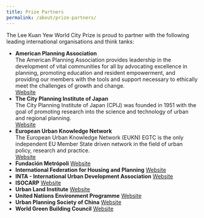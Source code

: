 ```yaml
---
title: Prize Partners
permalink: /about/prize-partners/
---
```


The Lee Kuan Yew World City Prize is proud to partner with the following leading international organisations and think tanks: 

- **American Planning Association** 
<br>The American Planning Association provides leadership in the development of vital communities for all by advocating excellence in planning, promoting education and resident empowerment, and providing our members with the tools and support necessary to ethically meet the challenges of growth and change.
<br>[Website](http://www.planning.org)
- **The City Planning Institute of Japan** 
<br>The City Planning Institute of Japan (CPIJ) was founded in 1951 with the goal of promoting research into the science and technology of urban and regional planning.
<br>[Website](http://https://www.cpij.or.jp/eng/)
- **European Urban Knowledge Network** 
<br>The European Urban Knowledge Network (EUKN) EGTC is the only independent EU Member State driven network in the field of urban policy, research and practice.
<br>[Website](http://www.eukn.eu)
- **Fundación Metrópoli** 
[Website](http://www.planning.org)
- **International Federation for Housing and Planning**
[Website](http://www.planning.org) 
- **INTA - International Urban Development Association**
[Website](http://www.planning.org) 
- **ISOCARP** 
[Website](http://www.planning.org)
- **Urban Land Institute** 
[Website](http://www.planning.org)
- **United Nations Environment Programme**
[Website](http://www.planning.org) 
- **Urban Planning Society of China**
[Website](http://www.planning.org) 
- **World Green Building Council** 
[Website](http://www.planning.org)
